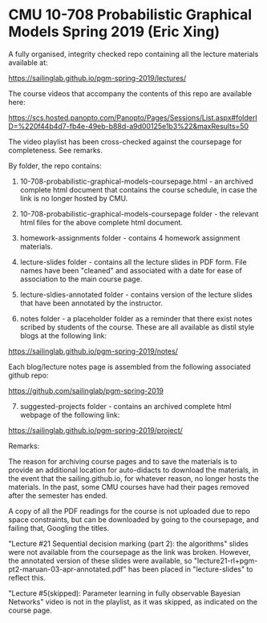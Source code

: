 # CMU 10-708 Probabilistic Graphical Models Spring 2019 (Eric Xing)

A fully organised, integrity checked repo containing all the lecture materials available at:

https://sailinglab.github.io/pgm-spring-2019/lectures/

The course videos that accompany the contents of this repo are available here:

https://scs.hosted.panopto.com/Panopto/Pages/Sessions/List.aspx#folderID=%220f44b4d7-fb4e-49eb-b88d-a9d00125e1b3%22&maxResults=50

The video playlist has been cross-checked against the coursepage for completeness. See remarks.

By folder, the repo contains:

1) 10-708-probabilistic-graphical-models-coursepage.html - an archived complete html document
that contains the course schedule, in case the link is no longer hosted by CMU.

2) 10-708-probabilistic-graphical-models-coursepage folder - the relevant html files for the
above complete html document. 

3) homework-assignments folder - contains 4 homework assignment materials.

4) lecture-slides folder - contains all the lecture slides in PDF form. File names have been
"cleaned" and associated with a date for ease of association to the main course page.

5) lecture-sldies-annotated folder - contains version of the lecture slides that have been
annotated by the instructor.

6) notes folder - a placeholder folder as a reminder that there exist notes scribed by students
of the course. These are all available as distil style blogs at the following link:

  https://sailinglab.github.io/pgm-spring-2019/notes/

  Each blog/lecture notes page is assembled from the following associated github repo:

  https://github.com/sailinglab/pgm-spring-2019

7) suggested-projects folder - contains an archived complete html webpage of the following link:

  https://sailinglab.github.io/pgm-spring-2019/project/

Remarks:

The reason for archiving course pages and to save the materials is to provide an additional location
for auto-didacts to download the materials, in the event that the sailing.github.io, for whatever
reason, no longer hosts the materials. In the past, some CMU courses have had their pages removed
after the semester has ended.

A copy of all the PDF readings for the course is not uploaded due to repo space constraints, but can
be downloaded by going to the coursepage, and failing that, Googling the titles.

"Lecture #21 Sequential decision marking (part 2): the algorithms" slides were not available from the coursepage as the link was broken.
However, the annotated version of these slides were available, so "lecture21-rl+pgm-pt2-maruan-03-apr-annotated.pdf"
has been placed in "lecture-slides" to reflect this.

"Lecture #5(skipped): Parameter learning in fully observable Bayesian Networks" video is not
in the playlist, as it was skipped, as indicated on the course page. 

